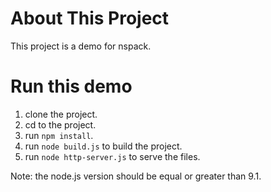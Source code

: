 About This Project
===================

This project is a demo for nspack.

Run this demo
=============

1. clone the project.
2. cd to the project.
3. run `npm install`.
4. run `node build.js` to build the project.
5. run `node http-server.js` to serve the files.

Note: the node.js version should be equal or greater than 9.1.


